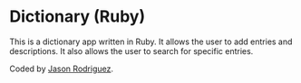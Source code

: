Dictionary (Ruby)
===============

This is a dictionary app written in Ruby. It allows the user to add entries and descriptions. It also allows the user to search for specific entries.

Coded by [Jason Rodriguez](http://jasonrodriguez.net/index.html).
